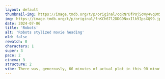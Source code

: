 ```yaml
---
layout: default
thumbnail-img: https://image.tmdb.org/t/p/original/cqRNrDfPOj5oWy4vq0m5va8kKx9.png
img: https://image.tmdb.org/t/p/original/fnKCh67l2DDG9NxxIlk9IpsXQ99.jpg
date: 2024-07-06
title: 'Robots'
alt: 'Robots stylized movie heading'
old: false
rewatch: 0
characters: 1
super: 3
pace: 2
cinema: 3
structure: 2
vibe: There was, generously, 60 minutes of actual plot in this 90 minute movie
---
```

